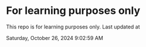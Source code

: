 # For learning purposes only
This repo is for learning purposes only.
Last updated at

Saturday, October 26, 2024 9:02:59 AM

